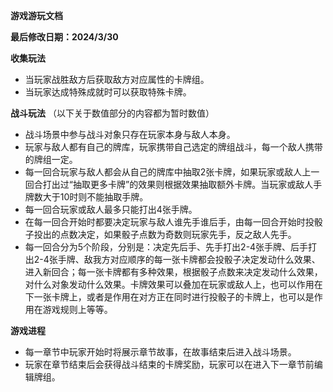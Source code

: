 ﻿**游戏游玩文档**

**最后修改日期：2024/3/30**

**收集玩法**

- 当玩家战胜敌方后获取敌方对应属性的卡牌组。
- 当玩家达成特殊成就时可以获取特殊卡牌。

**战斗玩法**
（以下关于数值部分的内容都为暂时数值）
- 战斗场景中参与战斗对象只存在玩家本身与敌人本身。
- 玩家与敌人都有自己的牌库，玩家携带自己选定的牌组战斗，每一个敌人携带的牌组一定。
- 每一回合玩家与敌人都会从自己的牌库中抽取2张卡牌，如果玩家或敌人上一回合打出过“抽取更多卡牌”的效果则根据效果抽取额外卡牌。当玩家或敌人手牌数大于10时则不能抽取手牌。
- 每一回合玩家或敌人最多只能打出4张手牌。
- 在每一回合开始时都要决定玩家与敌人谁先手谁后手，由每一回合开始时投骰子投出的点数决定，如果骰子点数为奇数则玩家先手，反之敌人先手。
- 每一回合分为5个阶段，分别是：决定先后手、先手打出2-4张手牌、后手打出2-4张手牌、敌我方对应顺序的每一张卡牌都会投骰子决定发动什么效果、进入新回合；每一张卡牌都有多种效果，根据骰子点数来决定发动什么效果，对什么对象发动什么效果。卡牌效果可以叠加在玩家或敌人上，也可以作用在下一张卡牌上，或者是作用在对方正在同时进行投骰子的卡牌上，也可以是作用在游戏规则上等等。

**游戏进程**

- 每一章节中玩家开始时将展示章节故事，在故事结束后进入战斗场景。
- 玩家在章节结束后会获得战斗结束的卡牌奖励，玩家可以在进入下一章节前编辑牌组。